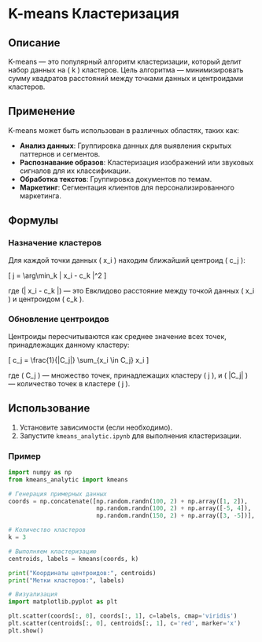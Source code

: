 # K-means Кластеризация

## Описание

K-means — это популярный алгоритм кластеризации, который делит набор данных на \( k \) кластеров. Цель алгоритма — минимизировать сумму квадратов расстояний между точками данных и центроидами кластеров.

## Применение

K-means может быть использован в различных областях, таких как:

- **Анализ данных**: Группировка данных для выявления скрытых паттернов и сегментов.
- **Распознавание образов**: Кластеризация изображений или звуковых сигналов для их классификации.
- **Обработка текстов**: Группировка документов по темам.
- **Маркетинг**: Сегментация клиентов для персонализированного маркетинга.

## Формулы

### Назначение кластеров

Для каждой точки данных \( x_i \) находим ближайший центроид \( c_j \):

\[ 
j = \arg\min_k \| x_i - c_k \|^2 
\]

где \(\| x_i - c_k \|\) — это Евклидово расстояние между точкой данных \( x_i \) и центроидом \( c_k \).

### Обновление центроидов

Центроиды пересчитываются как среднее значение всех точек, принадлежащих данному кластеру:

\[ 
c_j = \frac{1}{|C_j|} \sum_{x_i \in C_j} x_i 
\]

где \( C_j \) — множество точек, принадлежащих кластеру \( j \), и \( |C_j| \) — количество точек в кластере \( j \).

## Использование

1. Установите зависимости (если необходимо).
2. Запустите `kmeans_analytic.ipynb` для выполнения кластеризации.

### Пример

```python
import numpy as np
from kmeans_analytic import kmeans

# Генерация примерных данных
coords = np.concatenate([np.random.randn(100, 2) + np.array([1, 2]),
                         np.random.randn(100, 2) + np.array([-5, 4]),
                         np.random.randn(150, 2) + np.array([3, -5])], axis=0)

# Количество кластеров
k = 3

# Выполняем кластеризацию
centroids, labels = kmeans(coords, k)

print("Координаты центроидов:", centroids)
print("Метки кластеров:", labels)

# Визуализация
import matplotlib.pyplot as plt

plt.scatter(coords[:, 0], coords[:, 1], c=labels, cmap='viridis')
plt.scatter(centroids[:, 0], centroids[:, 1], c='red', marker='x')
plt.show()



